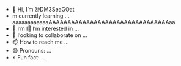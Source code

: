 - 👋 Hi, I’m @DM3SeaGOat
- m currently learning ... aaaaaaaaaaaaAAAAAAAAAAAAAAAAAAAAAAAAAAAAAAAAaa
- 💞️ I’m l👀 I’m interested in ...
- 🌱 I’ooking to collaborate on ...
- 📫 How to reach me ...
- 😄 Pronouns: ...
- ⚡ Fun fact: ...

<!---
DM3SeaGOat/DM3SeaGOat is a ✨ special ✨ repository because its `README.md` (this file) appears on your GitHub profile.
You can click the Preview link to take a look at your changes.
--->
